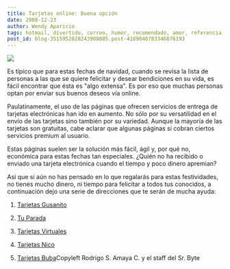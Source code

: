 ```yaml
---
title: Tarjetas online: Buena opción
date: 2008-12-23
author: Wendy Aparicio
tags: hotmail, divertido, correo, humor, recomendado, amor, referencia, informacion, amistad, agil, happy, año nuevo, idea, trucos
post_id: blog-3515952828243908885.post-4189046783346876193
---
```


[![](http://2.bp.blogspot.com/_JbB9KsZ238w/SVG0gnXAtoI/AAAAAAAAARg/VbSDyhHo8hE/s320/42fd01f3-00000-016cc-400cb8e1.jpeg)](http://2.bp.blogspot.com/_JbB9KsZ238w/SVG0gnXAtoI/AAAAAAAAARg/VbSDyhHo8hE/s1600-h/42fd01f3-00000-016cc-400cb8e1.jpeg)

Es típico que para estas fechas de navidad, cuando se revisa la lista de personas a las que se quiere felicitar y desear bendiciones en su vida, es fácil encontrar que ésta es "algo extensa". Es por eso que muchas personas optan por enviar sus buenos deseos vía online.

Paulatinamente, el uso de las páginas que ofrecen servicios de entrega de tarjetas electrónicas han ido en aumento. No sólo por su versatilidad en el envío de las tarjetas sino también por su variedad. Aunque la mayoría de las tarjetas son gratuitas, cabe aclarar que algunas páginas sí cobran ciertos servicios premium al usuario.

Estas páginas suelen ser la solución más fácil, ágil y, por qué no, económica para estas fechas tan especiales. ¿Quién no ha recibido o enviado una tarjeta electrónica cuando el tiempo y poco dinero apremian?

Así que si aún no has pensado en lo que regalarás para estas festividades, no tienes mucho dinero, ni tiempo para felicitar a todos tus conocidos, a continuación dejo una serie de direcciones que te serán de mucha ayuda:

1. [Tarjetas Gusanito](http://us.gusanito.com/esp/)

2. [Tu Parada](http://www.blogger.com/www.tuparada.com)

3. [Tarjetas Virtuales](http://www.tarjetasvirtuales.com/)

4. [Tarjetas Nico](http://www.tarjetasnico.com/)

5. [Tarjetas Buba](http://www.tarjetasbubba.com/)Copyleft Rodrigo S. Amaya C. y el staff del Sr. Byte